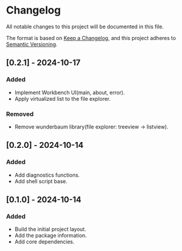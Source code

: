 # Changelog

All notable changes to this project will be documented in this file.

The format is based on [Keep a Changelog](https://keepachangelog.com/en/1.1.0/),
and this project adheres to [Semantic Versioning](https://semver.org/spec/v2.0.0.html).

<!-- Title Format : 'Unreleased' or '[VERSION] - DATE(yyyy-MM-dd)' -->
<!-- Section Types : Added, Changed, Deprecated, Removed, Fixed, Security -->

<!--
## [Unreleased]

### Added
- (desc)
-->

## [0.2.1] - 2024-10-17

### Added
- Implement Workbench UI(main, about, error).
- Apply virtualized list to the file explorer.

### Removed
- Remove wunderbaum library(file explorer: treeview → listview).

## [0.2.0] - 2024-10-14

### Added
- Add diagnostics functions.
- Add shell script base.

## [0.1.0] - 2024-10-14

### Added
- Build the initial project layout.
- Add the package information.
- Add core dependencies.